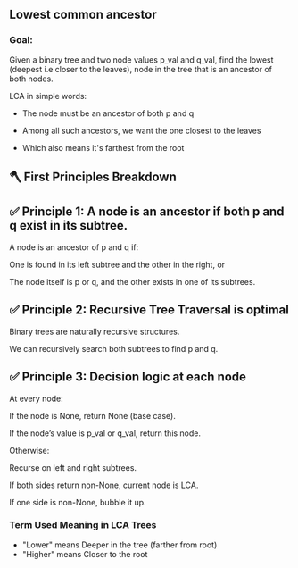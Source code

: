 ## Lowest common ancestor

### Goal:

Given a binary tree and two node values p_val and q_val, find the lowest (deepest i.e closer to the leaves), node in the tree that is an ancestor of both nodes.

LCA in simple words:

- The node must be an ancestor of both p and q

- Among all such ancestors, we want the one closest to the leaves

- Which also means it's farthest from the root

## 🪓 First Principles Breakdown

## ✅ Principle 1: A node is an ancestor if both p and q exist in its subtree.

A node is an ancestor of p and q if:

One is found in its left subtree and the other in the right, or

The node itself is p or q, and the other exists in one of its subtrees.

## ✅ Principle 2: Recursive Tree Traversal is optimal

Binary trees are naturally recursive structures.

We can recursively search both subtrees to find p and q.

## ✅ Principle 3: Decision logic at each node

At every node:

If the node is None, return None (base case).

If the node’s value is p_val or q_val, return this node.

Otherwise:

Recurse on left and right subtrees.

If both sides return non-None, current node is LCA.

If one side is non-None, bubble it up.

### Term Used	Meaning in LCA Trees

- "Lower" means	Deeper in the tree (farther from root)
- "Higher" means	Closer to the root